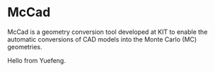 # McCad
McCad is a geometry conversion tool developed at KIT to enable the automatic conversions of CAD models into the Monte Carlo (MC) geometries.

Hello from Yuefeng.
